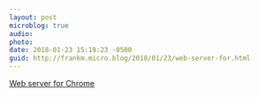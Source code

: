 ```yaml
---
layout: post
microblog: true
audio: 
photo: 
date: 2018-01-23 15:19:23 -0500
guid: http://frankm.micro.blog/2018/01/23/web-server-for.html
---
```

 [Web server for Chrome](https://chrome.google.com/webstore/detail/web-server-for-chrome/ofhbbkphhbklhfoeikjpcbhemlocgigb)
